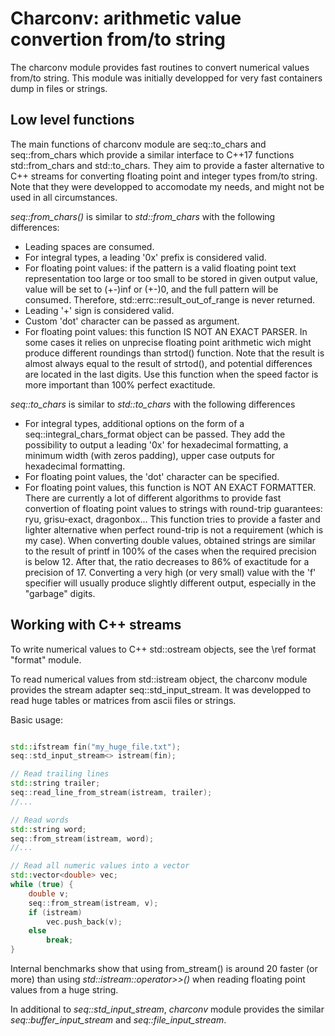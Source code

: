 # Charconv: arithmetic value convertion from/to string

The charconv module provides fast routines to convert numerical values from/to string.
This module was initially developped for very fast containers dump in files or strings.

## Low level functions


The main functions of charconv module are seq::to_chars and seq::from_chars which provide a similar interface to C++17 functions std::from_chars and std::to_chars. 
They aim to provide a faster alternative to C++ streams for converting floating point and integer types from/to string. Note that they were developped to accomodate my needs, and might not be used in all circumstances.

*seq::from_chars()* is similar to *std::from_chars* with the following differences:
-	Leading spaces are consumed.
-	For integral types, a leading '0x' prefix is considered valid.
-	For floating point values: if the pattern is a valid floating point text representation too large or too small to be stored in given output value, value will be set to (+-)inf or (+-)0, 
	and the full pattern will be consumed. Therefore, std::errc::result_out_of_range is never returned.
-	Leading '+' sign is considered valid.
-	Custom 'dot' character can be passed as argument.
-	For floating point values: this function IS NOT AN EXACT PARSER. In some cases it relies on unprecise floating point arithmetic wich might produce different roundings than strtod() function.
	Note that the result is almost always equal to the result of strtod(), and potential differences are located in the last digits. Use this function when the speed factor is more important than 100% perfect exactitude.

*seq::to_chars* is similar to *std::to_chars* with the following differences
-	For integral types, additional options on the form of a seq::integral_chars_format object can be passed. They add the possibility to output a leading '0x' for hexadecimal
	formatting, a minimum width (with zeros padding), upper case outputs for hexadecimal formatting.
-	For floating point values, the 'dot' character can be specified.
-	For floating point values, this function is NOT AN EXACT FORMATTER.
	There are currently a lot of different algorithms to provide fast convertion of floating point values to strings with round-trip guarantees: ryu, grisu-exact, dragonbox... 
	This function tries to provide a faster and lighter alternative when perfect round-trip is not a requirement (which is my case).
	When converting double values, obtained strings are similar to the result of printf in 100% of the cases when the required precision is below 12. 
	After that, the ratio decreases to 86% of exactitude for a precision of 17. Converting a very high (or very small) value with the 'f' specifier will usually produce slightly different output, especially in the "garbage" digits.


## Working with C++ streams


To write numerical values to C++ std::ostream objects, see the \ref format "format" module.

To read numerical values from std::istream object, the charconv module provides the stream adapter seq::std_input_stream.
It was developped to read huge tables or matrices from ascii files or strings.

Basic usage:

```cpp

std::ifstream fin("my_huge_file.txt");
seq::std_input_stream<> istream(fin);

// Read trailing lines
std::string trailer;
seq::read_line_from_stream(istream, trailer);
//...

// Read words
std::string word;
seq::from_stream(istream, word);
//...

// Read all numeric values into a vector
std::vector<double> vec;
while (true) {
	double v;
	seq::from_stream(istream, v);
	if (istream)
		vec.push_back(v);
	else
		break;
}

```

Internal benchmarks show that using from_stream() is around 20 faster (or more) than using *std::istream::operator>>()* when reading floating point values from a huge string.

In additional to *seq::std_input_stream*, *charconv* module provides the similar *seq::buffer_input_stream* and *seq::file_input_stream*.